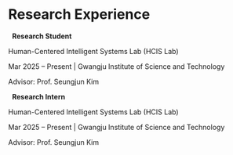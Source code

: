 <div class="work">
  <h1 class="section-heading"><strong>Research Experience</strong></h1>

  <div class="work-item">
    <div class="work-description">
      <p class="pub-title">
        <i class="fas fa-laptop-code" style="margin-right: 0.5rem;"></i>
        <strong>Research Student</strong>
      </p>
      <p class="pub-authors">Human-Centered Intelligent Systems Lab (HCIS Lab)</p>
      <p class="pub-venue">Mar 2025 – Present | Gwangju Institute of Science and Technology</p>
      <p class="pub-venue">Advisor: Prof. Seungjun Kim</p>
    </div>
  </div>

  <div class="work-item">
    <div class="work-description">
      <p class="pub-title">
        <i class="fas fa-laptop-code" style="margin-right: 0.5rem;"></i>
        <strong>Research Intern</strong>
      </p>
      <p class="pub-authors">Human-Centered Intelligent Systems Lab (HCIS Lab)</p>
      <p class="pub-venue">Mar 2025 – Present | Gwangju Institute of Science and Technology</p>
      <p class="pub-venue">Advisor: Prof. Seungjun Kim</p>
    </div>
  </div>
</div>
